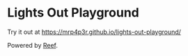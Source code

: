 # Lights Out Playground

Try it out at https://mrp4p3r.github.io/lights-out-playground/

Powered by [Reef](https://github.com/cferdinandi/reef).

